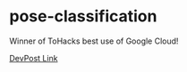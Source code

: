 # pose-classification

Winner of ToHacks best use of Google Cloud!

[DevPost Link](https://devpost.com/software/slouchanalytics)
